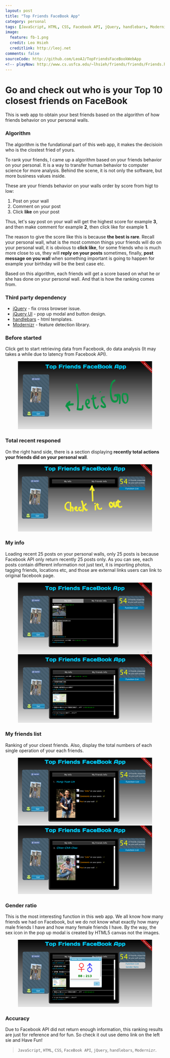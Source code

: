 ```yaml
---
layout: post
title: "Top Friends FaceBook App"
category: personal
tags: [JavaScript, HTML, CSS, Facebook API, jQuery, handlebars, Modernizr, Personal Project]
image:
  feature: fb-1.png
  credit: Leo Hsieh
  creditlink: http://leoj.net
comments: false
sourceCode: http://github.com/LeoAJ/TopFriendsFaceBookWebApp
<!-- playNow: http://www.cs.usfca.edu/~lhsieh/friends/friends/Friends.html -->
---
```


# Go and check out who is your Top 10 closest friends on FaceBook

This is web app to obtain your best friends based on the algorithm of how friends behavior on your personal walls.

### Algorithm

The algorithm is the fundational part of this web app, it makes the decisioin who is the clostest fried of yours.

To rank your friends, I came up a algorithm based on your friends behavior on your personal. It is a way to transfer human behavior to computer science for more analysis. Behind the scene, it is not only the software, but more business values inside.

These are your friends behavior on your walls order by score from higt to low:

1. Post on your wall
2. Comment on your post
3. Click **like** on your post

Thus, let's say post on your wall will get the highest score for example **3**, and then make comment for example **2**, then click like for example **1**.

The reason to give the score like this is because **the best is rare**. Recall your personal wall, what is the most common things your friends will do on your personal wall, it is obvious to **click like**, for some friends who is much more close to us, they will **reply on your posts** sometimes, finally, **post message on you wall** when something important is going to happen for example your birthday will be the best case etc.

Based on this algorithm, each friends will get a score based on what he or she has done on your personal wall. And that is how the ranking comes from.

### Third party dependency

* [jQuery](http://jquery.com/) - fix cross browser issue.
* [jQuery UI](http://jqueryui.com/) - pop up modal and button design.
* [handlebars](http://handlebarsjs.com/) - html templates.
* [Modernizr](http://modernizr.com/) - feature detection library.

### Before started

Click get to start retrieving data from Facebook, do data analysis (It may takes a while due to latency from Facebook API).

<figure>
  <a href="/images/fb-2.png"><img src="/images/fb-2.png"></a>
</figure>

### Total recent responed

On the right hand side, there is a section displaying **recently total actions your friends did on your personal wall**.

<figure>
  <a href="/images/fb-3.png"><img src="/images/fb-3.png"></a>
</figure>

### My info

Loading recent 25 posts on your personal walls, only 25 posts is because Facebook API only return recently 25 posts only. As you can see, each posts contain different information not just text, it is importing photos, tagging friends, locations etc, and those are external links users can link to original facebook page.

<figure class="half">
  <a href="/images/fb-4.png"><img src="/images/fb-4.png"></a>
  <a href="/images/fb-5.png"><img src="/images/fb-5.png"></a>
</figure>


### My friends list

Ranking of your cloest friends. Also, display the total numbers of each single operation of your each friends.

<figure class="half">
  <a href="/images/fb-6.png"><img src="/images/fb-6.png"></a>
  <a href="/images/fb-7.png"><img src="/images/fb-7.png"></a>
</figure>


### Gender ratio

This is the most interesting function in this web app. We all know how many friends we had on Facebook, but we do not know what exactly how many male friends I have and how many female friends I have. By the way, the sex icon in the pop up modal is created by HTML5 canvas not the images.

<figure>
  <a href="/images/fb-8.png"><img src="/images/fb-8.png"></a>
</figure>

### Accuracy
Due to Facebook API did not return enough information, this ranking results are just for reference and for fun. So check it out use demo link on the left sie and Have Fun!

> `JavaScript`, `HTML`, `CSS`, `FaceBook API`, `jQuery`, `handlebars`, `Modernizr`.